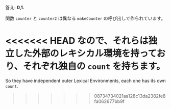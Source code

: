 答え: **0,1.**

関数 `counter` と `counter2` は異なる `makeCounter` の呼び出しで作られています。

<<<<<<< HEAD
なので、それらは独立した外部のレキシカル環境を持っており、それぞれ独自の `count` を持ちます。
=======
So they have independent outer Lexical Environments, each one has its own `count`.
>>>>>>> 08734734021aa128c13da2382fe8fa062677bb9f
